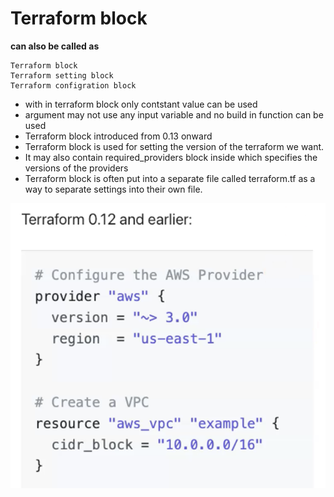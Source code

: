 # Terraform block 

__can also be called as__ 

    Terraform block 
    Terraform setting block 
    Terraform configration block 



- with in terraform block only contstant value can be used 
- argument may not use any input variable and no build in function can be used
- Terraform block introduced from 0.13 onward
- Terraform block is used for setting the version of the terraform we want. 
- It may also contain required_providers block inside which specifies the versions of the providers 
- Terraform block is often put into a separate file called terraform.tf as a way to separate settings into their own file.


![Screenshot](Screenshot.png)